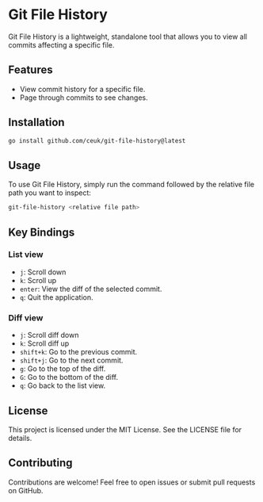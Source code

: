 # Git File History

Git File History is a lightweight, standalone tool that allows you to view all commits affecting a specific file.

## Features

- View commit history for a specific file.
- Page through commits to see changes.

## Installation

```sh
go install github.com/ceuk/git-file-history@latest
```

## Usage

To use Git File History, simply run the command followed by the relative file path you want to inspect:

```sh
git-file-history <relative file path>
```

## Key Bindings

### List view

- `j`: Scroll down
- `k`: Scroll up
- `enter`: View the diff of the selected commit.
- `q`: Quit the application.

### Diff view

- `j`: Scroll diff down
- `k`: Scroll diff up
- `shift+k`: Go to the previous commit.
- `shift+j`: Go to the next commit.
- `g`: Go to the top of the diff.
- `G`: Go to the bottom of the diff.
- `q`: Go back to the list view.

## License

This project is licensed under the MIT License. See the LICENSE file for details.

## Contributing

Contributions are welcome! Feel free to open issues or submit pull requests on GitHub.
